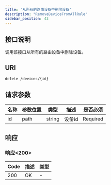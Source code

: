 ```yaml
---
title: '从所有的路由设备中删除设备'
description: "RemoveDeviceFromAllRule"
sidebar_position: 43
---
```

## 接口说明
调用该接口从所有的路由设备中删除设备。

## URI

```
delete /devices/{id}
```

## 请求参数

| 名称 | 参数位置 | 类型 | 描述 |  是否必须 |
| ---- | ---------- | ----------- | ----------- | ----------- |
| id | path | string | 设备id |  Required | 

## 响应


### 响应<200>
| Code | 描述 | 类型 |
| ---- | ----------- | ------ | 
| 200 | OK | - |




